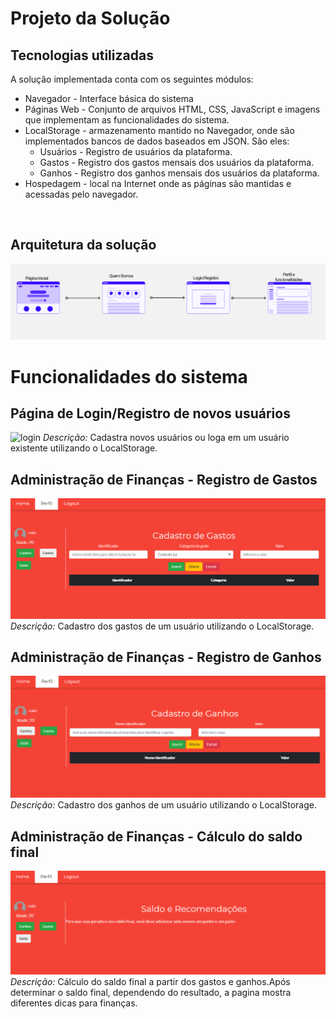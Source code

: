 # Projeto da Solução


## Tecnologias utilizadas

A solução implementada conta com os seguintes módulos:
* Navegador - Interface básica do sistema 
* Páginas Web - Conjunto de arquivos HTML, CSS, JavaScript e imagens que implementam as funcionalidades do sistema.
* LocalStorage - armazenamento mantido no Navegador, onde são implementados bancos de dados baseados em JSON. São eles: 
  * Usuários - Registro de usuários da plataforma.
  * Gastos - Registro dos gastos mensais dos usuários da plataforma.
  * Ganhos - Registro dos ganhos mensais dos usuários da plataforma.
* Hospedagem - local na Internet onde as páginas são mantidas e acessadas pelo navegador. 
  
<br>

## Arquitetura da solução



![Exemplo de UserFlow](images/userflow.png)

# Funcionalidades do sistema
## Página de Login/Registro de novos usuários
![login](loginregistro/gastos.png)
*Descrição:* Cadastra novos usuários ou loga em um usuário existente utilizando o LocalStorage.
## Administração de Finanças -  Registro de Gastos
![gastos](images/gastos.png)
*Descrição:* Cadastro dos gastos de um usuário utilizando o LocalStorage.
## Administração de Finanças -  Registro de Ganhos
![ganhos](images/ganhos.png)
*Descrição:* Cadastro dos ganhos de um usuário utilizando o LocalStorage.
## Administração de Finanças -  Cálculo do saldo final
![saldo](images/saldo.png)
*Descrição:* Cálculo do saldo final a partir dos gastos e ganhos.Após determinar o saldo final, dependendo do resultado, a pagina mostra diferentes dicas para finanças.

